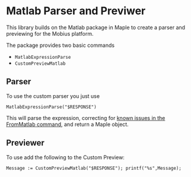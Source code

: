 # Matlab Parser and Previwer

This library builds on the Matlab package in Maple to 
create a parser and previewing for the Mobius platform.

The package provides two basic commands
 - `MatlabExpressionParse`
 - `CustomPreviewMatlab`

## Parser

To use the custom parser you just use

    MatlabExpressionParse("$RESPONSE")

This will parse the expression, correcting for [known issues in the FromMatlab command](KnownIssuesInFromMatlab.md), and return a Maple object.

## Previewer
To use add the following to the Custom Preview:
     
    Message := CustomPreviewMatlab("$RESPONSE"); printf("%s",Message);